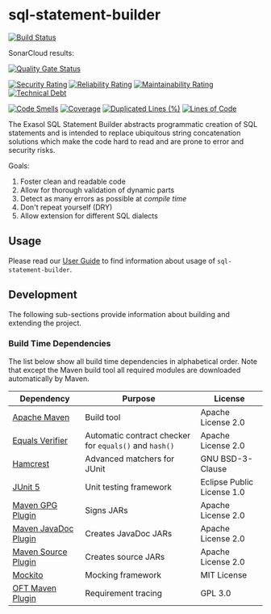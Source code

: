 # sql-statement-builder

[![Build Status](https://travis-ci.com/exasol/sql-statement-builder.svg?branch=develop)](https://travis-ci.com/exasol/sql-statement-builder)

SonarCloud results:

[![Quality Gate Status](https://sonarcloud.io/api/project_badges/measure?project=com.exasol%3Asql-statement-builder&metric=alert_status)](https://sonarcloud.io/dashboard?id=com.exasol%3Asql-statement-builder)

[![Security Rating](https://sonarcloud.io/api/project_badges/measure?project=com.exasol%3Asql-statement-builder&metric=security_rating)](https://sonarcloud.io/dashboard?id=com.exasol%3Asql-statement-builder)
[![Reliability Rating](https://sonarcloud.io/api/project_badges/measure?project=com.exasol%3Asql-statement-builder&metric=reliability_rating)](https://sonarcloud.io/dashboard?id=com.exasol%3Asql-statement-builder)
[![Maintainability Rating](https://sonarcloud.io/api/project_badges/measure?project=com.exasol%3Asql-statement-builder&metric=sqale_rating)](https://sonarcloud.io/dashboard?id=com.exasol%3Asql-statement-builder)
[![Technical Debt](https://sonarcloud.io/api/project_badges/measure?project=com.exasol%3Asql-statement-builder&metric=sqale_index)](https://sonarcloud.io/dashboard?id=com.exasol%3Asql-statement-builder)

[![Code Smells](https://sonarcloud.io/api/project_badges/measure?project=com.exasol%3Asql-statement-builder&metric=code_smells)](https://sonarcloud.io/dashboard?id=com.exasol%3Asql-statement-builder)
[![Coverage](https://sonarcloud.io/api/project_badges/measure?project=com.exasol%3Asql-statement-builder&metric=coverage)](https://sonarcloud.io/dashboard?id=com.exasol%3Asql-statement-builder)
[![Duplicated Lines (%)](https://sonarcloud.io/api/project_badges/measure?project=com.exasol%3Asql-statement-builder&metric=duplicated_lines_density)](https://sonarcloud.io/dashboard?id=com.exasol%3Asql-statement-builder)
[![Lines of Code](https://sonarcloud.io/api/project_badges/measure?project=com.exasol%3Asql-statement-builder&metric=ncloc)](https://sonarcloud.io/dashboard?id=com.exasol%3Asql-statement-builder)

The Exasol SQL Statement Builder abstracts programmatic creation of SQL statements and is intended to replace ubiquitous string concatenation solutions which make the code hard to read and are prone to error and security risks.

Goals:

1. Foster clean and readable code
1. Allow for thorough validation of dynamic parts
1. Detect as many errors as possible at *compile time*
1. Don't repeat yourself (DRY)
1. Allow extension for different SQL dialects

## Usage

Please read our [User Guide](/doc/guide/user_guide.md) to find information about usage of `sql-statement-builder`.

## Development

The following sub-sections provide information about building and extending the project.

### Build Time Dependencies

The list below show all build time dependencies in alphabetical order. Note that except the Maven build tool all required modules are downloaded automatically by Maven.

| Dependency                                                                     | Purpose                                                | License                       |
---------------------------------------------------------------------------------|--------------------------------------------------------|--------------------------------
| [Apache Maven](https://maven.apache.org/)                                      | Build tool                                             | Apache License 2.0            |
| [Equals Verifier](https://github.com/jqno/equalsverifier)                      | Automatic contract checker for `equals()` and `hash()` | Apache License 2.0            |
| [Hamcrest](http://hamcrest.org/)                                               | Advanced matchers for JUnit                            | GNU BSD-3-Clause              |
| [JUnit 5](https://junit.org/junit5/)                                           | Unit testing framework                                 | Eclipse Public License 1.0    |
| [Maven GPG Plugin](https://maven.apache.org/plugins/maven-gpg-plugin/)         | Signs JARs                                             | Apache License 2.0            |
| [Maven JavaDoc Plugin](https://maven.apache.org/plugins/maven-javadoc-plugin/) | Creates JavaDoc JARs                                   | Apache License 2.0            |
| [Maven Source Plugin](https://maven.apache.org/plugins/maven-source-plugin/)   | Creates source JARs                                    | Apache License 2.0            |
| [Mockito](http://site.mockito.org/)                                            | Mocking framework                                      | MIT License                   |
| [OFT Maven Plugin](https://github.com/itsallcode/openfasttrace-maven-plugin)   | Requirement tracing                                    | GPL 3.0                       |